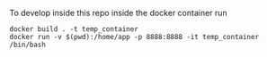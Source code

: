 To develop inside this repo inside the docker container run

```
docker build . -t temp_container
docker run -v $(pwd):/home/app -p 8888:8888 -it temp_container /bin/bash
```
